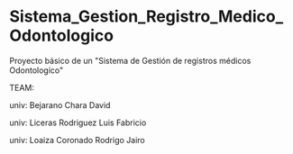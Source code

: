 # Sistema_Gestion_Registro_Medico_Odontologico
Proyecto básico de un "Sistema de Gestión de registros médicos  Odontologíco"

TEAM:

univ: Bejarano Chara David

univ: Liceras Rodriguez Luis Fabricio

univ: Loaiza Coronado Rodrigo Jairo  		

		


